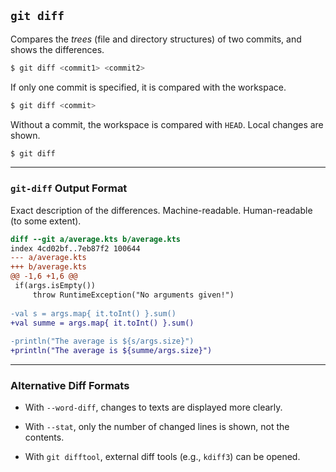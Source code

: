 ## `git diff`

Compares the *trees* (file and directory structures) of two commits,
and shows the differences.

```bash
$ git diff <commit1> <commit2>           
```

If only one commit is specified, it is compared with the workspace.

```bash
$ git diff <commit>             
```

Without a commit, the workspace is compared with `HEAD`.
Local changes are shown.

```bash
$ git diff
```

---

### `git-diff` Output Format

Exact description of the differences. Machine-readable.
Human-readable (to some extent).

```diff
diff --git a/average.kts b/average.kts
index 4cd02bf..7eb87f2 100644
--- a/average.kts
+++ b/average.kts
@@ -1,6 +1,6 @@
 if(args.isEmpty())
     throw RuntimeException("No arguments given!")
 
-val s = args.map{ it.toInt() }.sum()
+val summe = args.map{ it.toInt() }.sum()
 
-println("The average is ${s/args.size}")
+println("The average is ${summe/args.size}")
```

---

### Alternative Diff Formats

* With `--word-diff`, changes to texts are displayed more clearly.

* With `--stat`, only the number of changed lines is shown, not the contents.

* With `git difftool`, external diff tools (e.g., `kdiff3`) can be opened.


